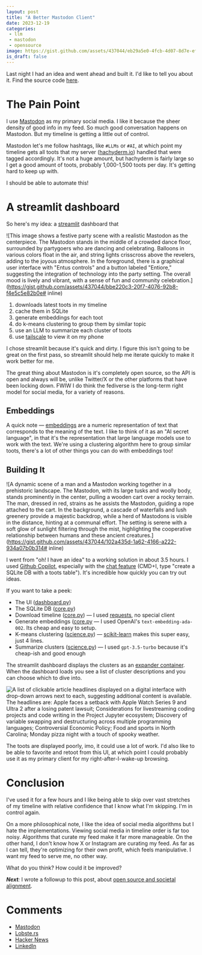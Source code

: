 ```yaml
---
layout: post
title: "A Better Mastodon Client"
date: 2023-12-19
categories:
 - llm
 - mastodon
 - opensource
image: https://gist.github.com/assets/437044/eb29a5e0-4fcb-4d07-8d7e-ef0ac5680ba5
is_draft: false
---
```


Last night I had an idea and went ahead and built it. I'd like to tell you about it. Find the source code [here][github].

# The Pain Point
I use [Mastodon][masto] as my primary social media. I like it because the sheer density of good info in my feed. So 
much good conversation happens on Mastodon. But my timeline is getting a little out of control. 

Mastodon let's me follow hashtags, like `#LLMs` or `#AI`, at which point my timeline gets all toots that my server 
([hachyderm.io][hachyderm]) 
handled that were tagged accordingly. It's not a huge amount, but hachyderm is fairly large so I get a good amount of 
toots, probably 1,000-1,500 toots per day. It's getting hard to keep up with.

I should be able to automate this!

# A streamlit dashboard
So here's my idea: a [streamlit][streamlit] dashboard that 

![This image shows a festive party scene with a realistic Mastodon as the centerpiece. The Mastodon stands in the middle of a crowded dance floor, surrounded by partygoers who are dancing and celebrating. Balloons in various colors float in the air, and string lights crisscross above the revelers, adding to the joyous atmosphere. In the foreground, there is a graphical user interface with "Entus controls" and a button labeled "Entiore," suggesting the integration of technology into the party setting. The overall mood is lively and vibrant, with a sense of fun and community celebration.](https://gist.github.com/assets/437044/bbe220c3-20f7-4076-92b8-f4e5c5e82b0e# inline)

1. downloads latest toots in my timeline
2. cache them in SQLite
3. generate embeddings for each toot
4. do k-means clustering to group them by similar topic
5. use an LLM to summarize each cluster of toots
6. use [tailscale][tail] to view it on my phone

I chose streamlit because it's quick and dirty. I figure this isn't going to be great on the first
pass, so streamlit should help me iterate quickly to make it work better for me.

The great thing about Mastodon is it's completely open source, so the API is open and always will be,
unlike Twitter/X or the other platforms that have been locking down. FWIW I do think the fediverse is the
long-term right model for social media, for a variety of reasons.

## Embeddings
A quick note — [embeddings][emb] are a numeric representation of text that corresponds to the meaning of the text.
I like to think of it as an "AI secret language", in that it's the representation that large language models use to
work with the text. We're using a clustering algorithm here to group similar toots, there's a lot of other things
you can do with embeddings too!


## Building It

![A dynamic scene of a man and a Mastodon working together in a prehistoric landscape. The Mastodon, with its large tusks and woolly body, stands prominently in the center, pulling a wooden cart over a rocky terrain. The man, dressed in red, strains as he assists the Mastodon, guiding a rope attached to the cart. In the background, a cascade of waterfalls and lush greenery provide a majestic backdrop, while a herd of Mastodons is visible in the distance, hinting at a communal effort. The setting is serene with a soft glow of sunlight filtering through the mist, highlighting the cooperative relationship between humans and these ancient creatures.](https://gist.github.com/assets/437044/102a435d-1a62-4166-a222-934a07b0b314# inline)

I went from "oh! I have an idea" to a working solution in about 3.5 hours. I used [Github Copilot][copilot], especially
with the [chat feature][chat] (CMD+I, type "create a SQLite DB with a toots table"). It's incredible how quickly you
can try out ideas.

If you want to take a peek:

* The UI ([dashboard.py](https://github.com/tkellogg/fossil/blob/main/dashboard.py))
* The SQLite DB ([core.py](https://github.com/tkellogg/fossil/blob/main/fossil/core.py#L15-L127))
* Download timeline ([core.py](https://github.com/tkellogg/fossil/blob/main/fossil/core.py#L137-L170)) — I used [requests][requests], no special client
* Generate embeddings ([core.py](https://github.com/tkellogg/fossil/blob/main/fossil/core.py#L173-L188) — I used OpenAI's `text-embedding-ada-002`. Its cheap and easy to setup.
* K-means clustering ([science.py](https://github.com/tkellogg/fossil/blob/main/fossil/science.py#L8-L12)) — [scikit-learn][sklearn] makes this super easy, just 4 lines.
* Summarize clusters ([science.py](https://github.com/tkellogg/fossil/blob/main/fossil/science.py#L20-L26)) — I used `gpt-3.5-turbo` because it's cheap-ish and good enough


The streamlit dashboard displays the clusters as an [expander container][expander]. When the dashboard loads
you see a list of cluster descriptions and you can choose which to dive into.

![A list of clickable article headlines displayed on a digital interface with drop-down arrows next to each, suggesting additional content is available. The headlines are: Apple faces a setback with Apple Watch Series 9 and Ultra 2 after a losing patent lawsuit; Considerations for livestreaming coding projects and code writing in the Project Jupyter ecosystem; Discovery of variable swapping and destructuring across multiple programming languages; Controversial Economic Policy; Food and sports in North Carolina; Monday pizza night with a touch of spooky weather.](https://gist.github.com/assets/437044/4c314ff0-0427-4979-9d55-5649a24dff2c)

The toots are displayed poorly, imo, it could use a lot of work. I'd also like to be able to favorite and retoot
from this UI, at which point I could probably use it as my primary client for my right-after-I-wake-up browsing.


# Conclusion
I've used it for a few hours and I like being able to skip over vast stretches of my timeline with relative
confidence that I know what I'm skipping. I'm in control again.

On a more philosophical note, I like the idea of social media algorithms but I hate the implementations.
Viewing social media in timeline order is far too noisy. Algorithms that curate my feed make it far more manageable.
On the other hand, I don't know how X or Instagram are curating my feed. As far as I can tell, they're optimizing
for their own profit, which feels manipulative. I want my feed to serve me, no other way.

What do you think? How could it be improved?

_**Next**:_ I wrote a followup to this post, about [open source and societal alignment][followup].


# Comments
* [Mastodon](https://hachyderm.io/@kellogh/111607714159954053)
* [Lobste.rs](https://lobste.rs/s/qa6759/better_mastodon_client)
* [Hacker News](https://news.ycombinator.com/item?id=38696523)
* [LinkedIn](https://www.linkedin.com/posts/tim-kellogg-69802913_a-better-mastodon-client-activity-7142902236786954241-LaY1?utm_source=share&utm_medium=member_desktop)




 [github]: https://github.com/tkellogg/fossil/
 [masto]: https://joinmastodon.org/
 [hachyderm]: https://hachyderm.io/
 [streamlit]: https://streamlit.io/
 [requests]: https://requests.readthedocs.io/en/latest/
 [sklearn]: https://scikit-learn.org/stable/
 [expander]: https://docs.streamlit.io/library/api-reference/layout/st.expander
 [copilot]: https://github.com/features/copilot
 [chat]: https://docs.github.com/en/copilot/github-copilot-chat/about-github-copilot-chat
 [emb]: https://llm.datasette.io/en/stable/embeddings/index.html
 [tail]: https://tailscale.com/blog/how-tailscale-works
 [followup]: https://timkellogg.me/blog/2023/12/21/alignment
